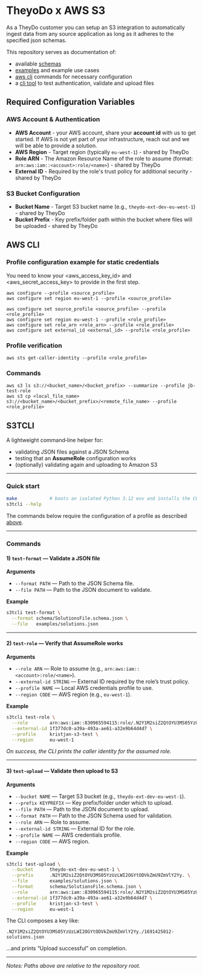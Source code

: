 # TheyoDo x AWS S3

As a TheyDo customer you can setup an S3 integration
to automatically ingest data from any source application 
as long as it adheres to the specified json schemas.

This repository serves as documentation of:
- available [schemas](schema/)
- [examples](examples/) and example use cases
- [aws cli](#aws-cli) commands for necessary configuration
- a [cli tool](#s3tcli) to test authentication, validate and upload files

## Required Configuration Variables

### AWS Account & Authentication
- **AWS Account** - your AWS account, share your **account id** with us to get started. If AWS is not yet part of your infrastructure, reach out and we will be able to provide a solution.
- **AWS Region** - Target region (typically `eu-west-1`) - shared by TheyDo
- **Role ARN** - The Amazon Resource Name of the role to assume (format: `arn:aws:iam::<account>:role/<name>`) - shared by TheyDo
- **External ID** - Required by the role's trust policy for additional security - shared by TheyDo

### S3 Bucket Configuration
- **Bucket Name** - Target S3 bucket name (e.g., `theydo-ext-dev-eu-west-1`) - shared by TheyDo
- **Bucket Prefix** - Key prefix/folder path within the bucket where files will be uploaded - shared by TheyDo

## AWS CLI

### Profile configuration example for static credentials
You need to know your <aws_access_key_id> and <aws_secret_access_key> to provide in the first step.

```
aws configure --profile <source_profile>
aws configure set region eu-west-1 --profile <source_profile>

aws configure set source_profile <source_profile> --profile <role_profile>
aws configure set region eu-west-1 --profile <role_profile>
aws configure set role_arn <role_arn> --profile <role_profile>
aws configure set external_id <external_id> --profile <role_profile>
```

### Profile verification
```
aws sts get-caller-identity --profile <role_profile>
```

### Commands
```
aws s3 ls s3://<bucket_name>/<bucket_prefix> --summarize --profile jb-test-role
aws s3 cp <local_file_name> s3://<bucket_name>/<bucket_prefix>/<remote_file_name> --profile <role_profile>
```

## S3TCLI

A lightweight command‑line helper for:

- validating JSON files against a JSON Schema
- testing that an **AssumeRole** configuration works
- (optionally) validating again and uploading to Amazon S3

---

### Quick start

```bash
make            # boots an isolated Python 3.12 env and installs the CLI
s3tcli --help
```

The commands below require the configuration of a profile as described [above](#profile-configuration).

---

### Commands

#### 1) `test-format` — Validate a JSON file

**Arguments**

- `--format PATH` — Path to the JSON Schema file.
- `--file PATH` — Path to the JSON document to validate.

**Example**

```bash
s3tcli test-format \
  --format schema/SolutionsFile.schema.json \
  --file   examples/solutions.json
```

---

#### 2) `test-role` — Verify that AssumeRole works

**Arguments**

- `--role ARN` — Role to assume (e.g., `arn:aws:iam::<account>:role/<name>`).
- `--external-id STRING` — External ID required by the role’s trust policy.
- `--profile NAME` — Local AWS credentials profile to use.
- `--region CODE` — AWS region (e.g., `eu-west-1`).

**Example**

```bash
s3tcli test-role \
  --role        arn:aws:iam::830965594115:role/.N2Y1M2siZ2QtOYU3MS05YzUzLWI2OGYtODVkZmU9ZmVlY2Yy. \
  --external-id 1f377dc0-a39a-493a-ae61-a32e9b64d4d7 \
  --profile     kristjan-s3-test \
  --region      eu-west-1
```

_On success, the CLI prints the caller identity for the assumed role._

---

#### 3) `test-upload` — Validate then upload to S3

**Arguments**

- `--bucket NAME` — Target S3 bucket (e.g., `theydo-ext-dev-eu-west-1`).
- `--prefix KEYPREFIX` — Key prefix/folder under which to upload.
- `--file PATH` — Path to the JSON document to upload.
- `--format PATH` — Path to the JSON Schema used for validation.
- `--role ARN` — Role to assume.
- `--external-id STRING` — External ID for the role.
- `--profile NAME` — AWS credentials profile.
- `--region CODE` — AWS region.

**Example**

```bash
s3tcli test-upload \
  --bucket      theydo-ext-dev-eu-west-1 \
  --prefix      .N2Y1M2siZ2QtOYU3MS05YzUzLWI2OGYtODVkZmU9ZmVlY2Yy. \
  --file        examples/solutions.json \
  --format      schema/SolutionsFile.schema.json \
  --role        arn:aws:iam::830965594115:role/.N2Y1M2siZ2QtOYU3MS05YzUzLWI2OGYtODVkZmU9ZmVlY2Yy. \
  --external-id 1f377dc0-a39a-493a-ae61-a32e9b64d4d7 \
  --profile     kristjan-s3-test \
  --region      eu-west-1
```

The CLI composes a key like:

```
.N2Y1M2siZ2QtOYU3MS05YzUzLWI2OGYtODVkZmU9ZmVlY2Yy./1691425012-solutions.json
```

…and prints “Upload successful” on completion.

---

_Notes: Paths above are relative to the repository root._


